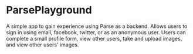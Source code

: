 ParsePlayground
===============

A simple app to gain experience using Parse as a backend. Allows users to sign in using email, facebook, twitter, or as an anonymous user. Users can complete a small profile form, view other users, take and upload images, and view other users' images.
